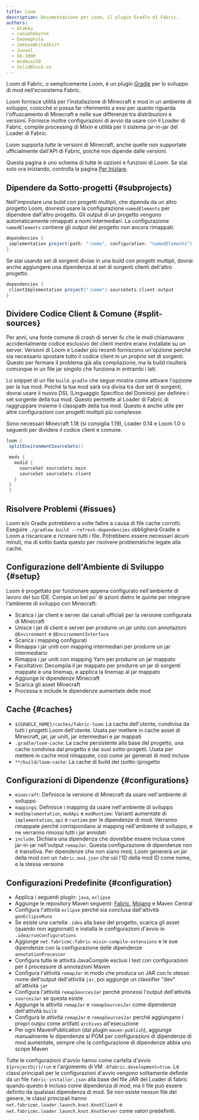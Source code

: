 ```yaml
---
title: Loom
description: Documentazione per Loom, il plugin Gradle di Fabric.
authors:
  - Atakku
  - caoimhebyrne
  - Daomephsta
  - JamiesWhiteShirt
  - Juuxel
  - kb-1000
  - modmuss50
  - SolidBlock-cn
---
```


Loom di Fabric, o semplicemente Loom, è un plugin [Gradle](https://gradle.org/) per lo sviluppo di mod nell'ecosistema Fabric.

Loom fornisce utilità per l'installazione di Minecraft e mod in un ambiente di sviluppo, cosicché si possa far riferimento a essi per quanto riguarda l'offuscamento di Minecraft e nelle sue differenze tra distribuzioni e versioni. Fornisce inoltre configurazioni di avvio da usare con il Loader di Fabric, compile processing di Mixin e utilità per il sistema jar-in-jar del Loader di Fabric.

Loom supporta _tutte_ le versioni di Minecraft, anche quelle non supportate ufficialmente dall'API di Fabric, poiché non dipende dalle versioni.

Questa pagina è uno schema di tutte le opzioni e funzioni di Loom. Se stai solo ora iniziando, controlla la pagina [Per Iniziare](getting-started/setting-up-a-development-environment).

## Dipendere da Sotto-progetti {#subprojects}

Nell'impostare una build con progetti multipli, che dipenda da un altro progetto Loom, dovresti usare la configurazione `namedElements` per dipendere dall'altro progetto. Gli output di un progetto vengono automaticamente rimappati a nomi intermediari. La configurazione `namedElements` contiene gli output del progetto non ancora rimappati.

```groovy
dependencies {
 implementation project(path: ":name", configuration: "namedElements")
}
```

Se stai usando set di sorgenti divise in una build con progetti multipli, dovrai anche aggiungere una dipendenza al set di sorgenti clienti dell'altro progetto.

```groovy
dependencies {
 clientImplementation project(":name").sourceSets.client.output
}
```

## Dividere Codice Client & Comune {#split-sources}

Per anni, una fonte comune di crash di server fu che le mod chiamavano accidentalmente codice esclusivo del client mentre erano installate su un server. Versioni di Loom e Loader più recenti forniscono un'opzione perché sia necessario spostare tutto il codice client in un proprio set di sorgenti. Questo per fermare il problema già alla compilazione, ma la build risulterà comunque in un file jar singolo che funziona in entrambi i lati.

Lo snippet di un file `build.gradle` che segue mostra come attivare l'opzione per la tua mod. Poiché la tua mod sarà ora divisa tra due set di sorgenti, dovrai usare il nuovo DSL (Linguaggio Specifico del Dominio) per definire i set sorgente della tua mod. Questo permette al Loader di Fabric di raggruppare insieme il classpath della tua mod. Questo è anche utile per altre configurazioni con progetti multipli più complesse.

Sono necessari Minecraft 1.18 (si consiglia 1.19), Loader 0.14 e Loom 1.0 o seguenti per dividere il codice client e comune.

```groovy
loom {
 splitEnvironmentSourceSets()

 mods {
   modid {
     sourceSet sourceSets.main
     sourceSet sourceSets.client
   }
 }
 }
```

## Risolvere Problemi {#issues}

Loom e/o Gradle potrebbero a volte fallire a causa di file cache corrotti. Eseguire `./gradlew build --refresh-dependencies` obbligherà Gradle e Loom a riscaricare e ricreare tutti i file. Potrebbero essere necessari alcuni minuti, ma di solito basta questo per risolvere problematiche legate alla cache.

## Configurazione dell'Ambiente di Sviluppo {#setup}

Loom è progettato per funzionare appena configurato nell'ambiente di lavoro del tuo IDE. Compie un bel po' di azioni dietro le quinte per integrare l'ambiente di sviluppo con Minecraft:

- Scarica i jar client e server dai canali ufficiali per la versione configurata di Minecraft
- Unisce i jar di client e server per produrre un jar unito con annotazioni `@Environment` e `@EnvironmentInterface`
- Scarica i mapping configurati
- Rimappa i jar uniti con mapping intermediari per produrre un jar intermediario
- Rimappa i jar uniti con mapping Yarn per produrre un jar mappato
- Facoltativo: Decompila il jar mappato per produrre un jar di sorgenti mappate e una linemap, e applica la linemap al jar mappato
- Aggiunge le dipendenze Minecraft
- Scarica gli asset Minecraft
- Processa e include le dipendenze aumentate delle mod

## Cache {#caches}

- `${GRADLE_HOME}/caches/fabric-loom`: La cache dell'utente, condivisa da tutti i progetti Loom dell'utente. Usata per mettere in cache asset di Minecraft, jar, jar uniti, jar intermediari e jar mappati
- `.gradle/loom-cache`: La cache persistente alla base del progetto, una cache condivisa dal progetto e dai suoi sotto-progetti. Usata per mettere in cache mod rimappate, così come jar generati di mod incluse
- `**/build/loom-cache`: La cache di build del (sotto-)progetto

## Configurazioni di Dipendenze {#configurations}

- `minecraft`: Definisce la versione di Minecraft da usare nell'ambiente di sviluppo
- `mappings`: Definisce i mapping da usare nell'ambiente di sviluppo
- `modImplementation`, `modApi` e `modRuntime`: Varianti aumentate di `implementation`, `api` e `runtime` per le dipendenze di mod. Verranno rimappate perché corrispondano ai mapping nell'ambiente di sviluppo, e ne verranno rimossi tutti i jar annidati
- `include`: Dichiara una dipendenza che dovrebbe essere inclusa come jar-in-jar nell'output `remapJar`. Questa configurazione di dipendenze non è transitiva. Per dipendenze che non siano mod, Loom genererà un jar della mod con un `fabric.mod.json` che usi l'ID della mod ID come nome, e la stessa versione

## Configurazioni Predefinite {#configuration}

- Applica i seguenti plugin: `java`, `eclipse`
- Aggiunge le repository Maven seguenti: [Fabric](https://maven.fabricmc.net/), [Mojang](https://libraries.minecraft.net/) e Maven Central
- Configura l'attività `eclipse` perché sia conclusa dall'attività `genEclipseRuns`
- Se esiste una cartella `.idea` alla base del progetto, scarica gli asset (quando non aggiornati) e installa le configurazioni d'avvio in `.idea/runConfigurations`
- Aggiunge `net.fabricmc:fabric-mixin-compile-extensions` e le sue dipendenze con la configurazione delle dipendenze `annotationProcessor`
- Configura tutte le attività JavaCompile esclusi i test con configurazioni per il processore di annotazioni Maven
- Configura l'attività `remapJar` in modo che produca un JAR con lo stesso nome dell'output dell'attività `jar`, poi aggiunge un classifier "dev" all'attività `jar`
- Configura l'attività `remapSourcesJar` perché processi l'output dell'attività `sourcesJar` se questa esiste
- Aggiunge le attività `remapJar` e `remapSourcesJar` come dipendenze dell'attività `build`
- Configura le attività `remapJar` e `remapSourcesJar` perché aggiungano i propri outpu come artifatti `archives` all'esecuzione
- Per ogni MavenPublication (dal plugin `maven-publish`), aggiunge manualmente le dipendenze al POM per configurazioni di dipendenze di mod aumentate, sempre che la configurazione di dipendenze abbia uno scope Maven

Tutte le configurazioni d'avvio hanno come cartella d'avvio `${projectDir}/run` e l'argomento di VM `-Dfabric.development=true`. Le classi principali per le configurazioni d'avvio vengono solitamente definite da un file `fabric-installer.json` alla base del file JAR del Loader di fabric quando questo è incluso come dipendenza di mod, ma il file può essere definito da qualsiasi dipendenza di mod. Se non esiste nessun file del genere, le classi principali hanno `net.fabricmc.loader.launch.knot.KnotClient` e `net.fabricmc.loader.launch.knot.KnotServer` come valori predefiniti.
